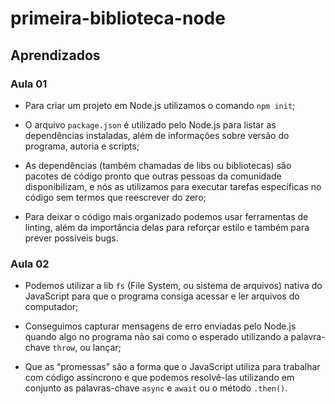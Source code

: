 # primeira-biblioteca-node

## Aprendizados

### Aula 01

- Para criar um projeto em Node.js utilizamos o comando `npm init`;

- O arquivo `package.json` é utilizado pelo Node.js para listar as dependências instaladas, além de informações sobre versão do programa, autoria e scripts;

- As dependências (também chamadas de libs ou bibliotecas) são pacotes de código pronto que outras pessoas da comunidade disponibilizam, e nós as utilizamos para executar tarefas específicas no código sem termos que reescrever do zero;

- Para deixar o código mais organizado podemos usar ferramentas de linting, além da importância delas para reforçar estilo e também para prever possíveis bugs.

### Aula 02

- Podemos utilizar a lib `fs` (File System, ou sistema de arquivos) nativa do JavaScript para que o programa consiga acessar e ler arquivos do computador;

- Conseguimos capturar mensagens de erro enviadas pelo Node.js quando algo no programa não sai como o esperado utilizando a palavra-chave `throw`, ou lançar;

- Que as “promessas” são a forma que o JavaScript utiliza para trabalhar com código assíncrono e que podemos resolvê-las utilizando em conjunto as palavras-chave `async` e `await` ou o método `.then()`.